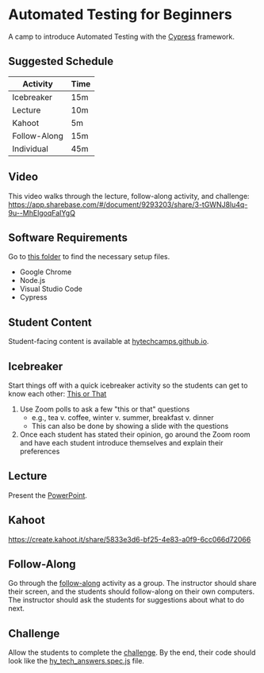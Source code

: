 # Automated Testing for Beginners
A camp to introduce Automated Testing with the [Cypress](https://www.cypress.io/) framework.

## Suggested Schedule

| Activity | Time |
|-|-|
| Icebreaker | 15m |
| Lecture | 10m |
| Kahoot | 5m |
| Follow-Along | 15m |
| Individual | 45m |

## Video
This video walks through the lecture, follow-along activity, and challenge: https://app.sharebase.com/#/document/9293203/share/3-tGWNJ8lu4q-9u--MhElgoqFaIYgQ

## Software Requirements
Go to [this folder](https://app.sharebase.com/#/folder/1279586/share/3-TMkMlfmH5Qx1RFMll6XB4vI3Reo) to find the necessary setup files.

- Google Chrome
- Node.js
- Visual Studio Code
- Cypress

## Student Content
Student-facing content is available at [hytechcamps.github.io](https://hytechcamps.github.io/automated-testing).

## Icebreaker
Start things off with a quick icebreaker activity so the students can get to know each other: [This or That](https://www.teacherspayteachers.com/Product/This-or-That-An-Icebreaker-that-Rocks-1977647)

1. Use Zoom polls to ask a few "this or that" questions
    - e.g., tea v. coffee, winter v. summer, breakfast v. dinner
    - This can also be done by showing a slide with the questions
1. Once each student has stated their opinion, go around the Zoom room and have each student introduce themselves and explain their preferences

## Lecture
Present the [PowerPoint](AutomatedTestingForBeginners.pptx).

## Kahoot
https://create.kahoot.it/share/5833e3d6-bf25-4e83-a0f9-6cc066d72066

## Follow-Along
Go through the [follow-along](FollowAlong.md) activity as a group. The instructor should share their screen, and the students should follow-along on their own computers. The instructor should ask the students for suggestions about what to do next.

## Challenge
Allow the students to complete the [challenge](Challenge.md). By the end, their code should look like the [hy_tech_answers.spec.js](CypressProject/cypress/integration/hy_tech_answers.spec.js) file.